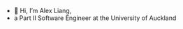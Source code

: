 - 👋 Hi, I’m Alex Liang,
- a Part II Software Engineer at the University of Auckland


<!---
alux444/alux444 is a ✨ special ✨ repository because its `README.md` (this file) appears on your GitHub profile.
You can click the Preview link to take a look at your changes.
--->
